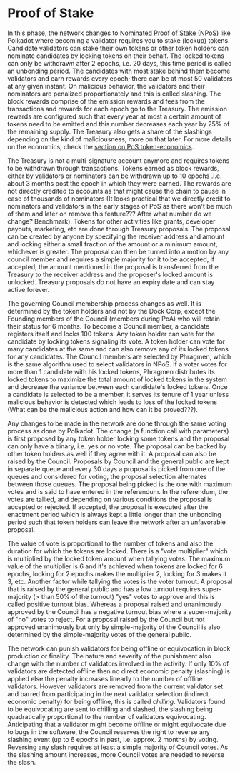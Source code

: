 # Proof of Stake

In this phase, the network changes to [Nominated Proof of Stake \(NPoS\)](https://research.web3.foundation/en/latest/polkadot/NPoS/index.html) like Polkadot where becoming a validator requires you to stake \(lockup\) tokens. Candidate validators can stake their own tokens or other token holders can nominate candidates by locking tokens on their behalf. The locked tokens can only be withdrawn after 2 epochs, i.e. 20 days, this time period is called an unbonding period. The candidates with most stake behind them become validators and earn rewards every epoch; there can be at most 50 validators at any given instant. On malicious behavior, the validators and their nominators are penalized proportionately and this is called slashing. The block rewards comprise of the emission rewards and fees from the transactions and rewards for each epoch go to the Treasury. The emission rewards are configured such that every year at most a certain amount of tokens need to be emitted and this number decreases each year by 25% of the remaining supply. The Treasury also gets a share of the slashings depending on the kind of maliciousness, more on that later. For more details on the economics, check the [section on PoS token-economics](../token-economics/econ-pos.md). 

The Treasury is not a multi-signature account anymore and requires tokens to be withdrawn through transactions. Tokens earned as block rewards, either by validators or nominators can be withdrawn up to 10 epochs .i.e. about 3 months post the epoch in which they were earned. The rewards are not directly credited to accounts as that might cause the chain to pause in case of thousands of nominators \(It looks practical that we directly credit to nominators and validators in the early stages of PoS as there won't be much of them and later on remove this feature??? After what number do we change? Benchmark\). Tokens for other activities like grants, developer payouts, marketing, etc are done through Treasury proposals. The proposal can be created by anyone by specifying the receiver address and amount and locking either a small fraction of the amount or a minimum amount, whichever is greater. The proposal can then be turned into a motion by any council member and requires a simple majority for it to be accepted, if accepted, the amount mentioned in the proposal is transferred from the Treasury to the receiver address and the proposer's locked amount is unlocked. Treasury proposals do not have an expiry date and can stay active forever. 

The governing Council membership process changes as well. It is determined by the token holders and not by the Dock Corp, except the Founding members of the Council \(members during PoA\) who will retain their status for 6 months. To become a Council member, a candidate registers itself and locks 100 tokens. Any token holder can vote for the candidate by locking tokens signaling its vote. A token holder can vote for many candidates at the same and can also remove any of its locked tokens for any candidates. The Council members are selected by Phragmen, which is the same algorithm used to select validators in NPoS. If a voter votes for more than 1 candidate with his locked tokens, Phragmen distributes its locked tokens to maximize the total amount of locked tokens in the system and decrease the variance between each candidate's locked tokens. Once a candidate is selected to be a member, it serves its tenure of 1 year unless malicious behavior is detected which leads to loss of the locked tokens \(What can be the malicious action and how can it be proved???\). 

Any changes to be made in the network are done through the same voting process as done by Polkadot. The change \(a function call with parameters\) is first proposed by any token holder locking some tokens and the proposal can only have a binary, i.e. yes or no vote. The proposal can be backed by other token holders as well if they agree with it. A proposal can also be raised by the Council. Proposals by Council and the general public are kept in separate queue and every 30 days a proposal is picked from one of the queues and considered for voting, the proposal selection alternates between those queues. The proposal being picked is the one with maximum votes and is said to have entered in the referendum. In the referendum, the votes are tallied, and depending on various conditions the proposal is accepted or rejected. If accepted, the proposal is executed after the enactment period which is always kept a little longer than the unbonding period such that token holders can leave the network after an unfavorable proposal. 

The value of vote is proportional to the number of tokens and also the duration for which the tokens are locked. There is a "vote multiplier" which is multiplied by the locked token amount when tallying votes. The maximum value of the multiplier is 6 and it's achieved when tokens are locked for 6 epochs, locking for 2 epochs makes the multiplier 2, locking for 3 makes it 3, etc. Another factor while tallying the votes is the voter turnout. A proposal that is raised by the general public and has a low turnout requires super-majority \(&gt; than 50% of the turnout\) "yes" votes to approve and this is called positive turnout bias. Whereas a proposal raised and unanimously approved by the Council has a negative turnout bias where a super-majority of "no" votes to reject. For a proposal raised by the Council but not approved unanimously but only by simple-majority of the Council is also determined by the simple-majority votes of the general public. 

The network can punish validators for being offline or equivocation in block production or finality. The nature and severity of the punishment also change with the number of validators involved in the activity. If only 10% of validators are detected offline then no direct economic penalty \(slashing\) is applied else the penalty increases linearly to the number of offline validators. However validators are removed from the current validator set and barred from participating in the next validator selection \(indirect economic penalty\) for being offline, this is called _chilling_. Validators found to be equivocating are sent to chilling and slashed, the slashing being quadratically proportional to the number of validators equivocating. Anticipating that a validator might become offline or might equivocate due to bugs in the software, the Council reserves the right to reverse any slashing event \(up to 6 epochs in past, i.e. approx. 2 months\) by voting. Reversing any slash requires at least a simple majority of Council votes. As the slashing amount increases, more Council votes are needed to reverse the slash.

